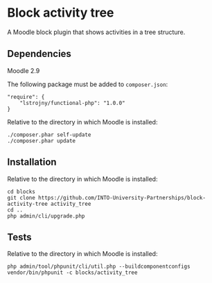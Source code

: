 # Block activity tree

A Moodle block plugin that shows activities in a tree structure.

## Dependencies

Moodle 2.9

The following package must be added to `composer.json`:

    "require": {
        "lstrojny/functional-php": "1.0.0"
    }

Relative to the directory in which Moodle is installed:

    ./composer.phar self-update
    ./composer.phar update

## Installation

Relative to the directory in which Moodle is installed:

    cd blocks
    git clone https://github.com/INTO-University-Partnerships/block-activity-tree activity_tree
    cd ..
    php admin/cli/upgrade.php

## Tests

Relative to the directory in which Moodle is installed:

    php admin/tool/phpunit/cli/util.php --buildcomponentconfigs
    vendor/bin/phpunit -c blocks/activity_tree
